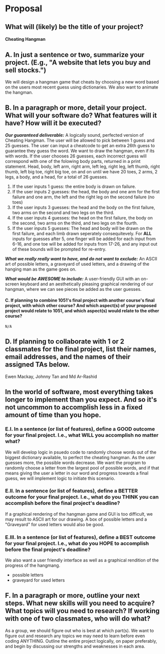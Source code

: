# Proposal

## What will (likely) be the title of your project?

#### Cheating Hangman

## A. In just a sentence or two, summarize your project. (E.g., "A website that lets you buy and sell stocks.")

We will design a hangman game that cheats by choosing a new word based on the users most recent guess using dictionaries. We also want to animate the hangman.

## B. In a paragraph or more, detail your project. What will your software do? What features will it have? How will it be executed?

***Our guaranteed deliverable:*** A logically sound, perfected version of Cheating Hangman. The user will be allowed to pick between 1 guess and 25 guesses. The user can input a cheatcode to get an extra 26th guess to guarantee they guess the word. We want to draw the hangman, even if its with words. If the user chooses 26 guesses, each incorrect guess will correspond with one of the folowing body parts, returned in a print statement. Head, body, left arm, right arm, left leg, right leg, left thumb, right thumb, left big toe, right big toe, on and on until we have 20 toes, 2 arms, 2 legs, a body, and a head, for a total of 26 guesses. 
1. If the user inputs 1 guess: the entire body is drawn on failure.
2. If the user inputs 2 guesses: the head, the body and one arm for the first failure and one arm, the left and the right leg on the second failure (no toes)
3. If the user inputs 3  guesses: the head and the body on the first failure, two arms on the second and two legs on the third.
4. If the user inputs 4 guesses: the head on the first failure, the body on the second, two arms on the third, and two legs on the fourth.
5. If the user inputs 5 guesses: The head and body will be drawn on the first failure, and each limb drawn seperately consequitevely.
For **ALL** inputs for guesses after 5, one finger will be added for each input from 6-16, and one toe will be added for inputs from 17-26, and any input out of these bounds will be prompted for re-entry.

***What we really really want to have, and do not want to exclude:*** An ASCII art of possible letters, a graveyard of used letters, and a drawing of the hanging man as the game goes on.

***What would be AWESOME to include:*** A user-friendly GUI with an on-screen keyboard and an aesthetically pleasing graphical rendering of our hangman, where we can see pieces be added as the user guesses.

#### C. If planning to combine 1051's final project with another course's final project, with which other course? And which aspect(s) of your proposed project would relate to 1051, and which aspect(s) would relate to the other course?

    N/A

## D. If planning to collaborate with 1 or 2 classmates for the final project, list their names, email addresses, and the names of their assigned TAs below.

Ewen Mackay, Johnny Tan and Md Ar-Rashid

## In the world of software, most everything takes longer to implement than you expect. And so it's not uncommon to accomplish less in a fixed amount of time than you hope.

### E.I. In a sentence (or list of features), define a GOOD outcome for your final project. I.e., what WILL you accomplish no matter what?

We will develop logic in psuedo code to randomly choose words out of the biggest dictionary available, to perfect the cheating hangman. As the user guesses more, the possible words decrease. We want the program to randomly choose a letter from the largest pool of possible words, and if that means giving the user a letter in our word and progress towards a final guess, we will implement logic to initiate this scenario.

### E.II. In a sentence (or list of features), define a BETTER outcome for your final project. I.e., what do you THINK you can accomplish before the final project's deadline?

If a graphical rendering of the hangman game and GUI is too difficult, we may result to ASCII art for our drawing. A box of possible letters and a "Graveyard" for used letters would also be good.


### E.III. In a sentence (or list of features), define a BEST outcome for your final project. I.e., what do you HOPE to accomplish before the final project's deadline?

We also want a user friendly interface as well as a graphical rendition of the progress of the hangmang. 
- possible letters
- graveyard for used letters

## F. In a paragraph or more, outline your next steps. What new skills will you need to acquire? What topics will you need to research? If working with one of two classmates, who will do what?

As a group, we should figure out who is best at which part(s). We want to figure out and research any topics we may need to learn before even coding ANYTHING. Outline the entire project logically, on paper preferably, and begin by discussing our strengths and weaknesses in each area.
